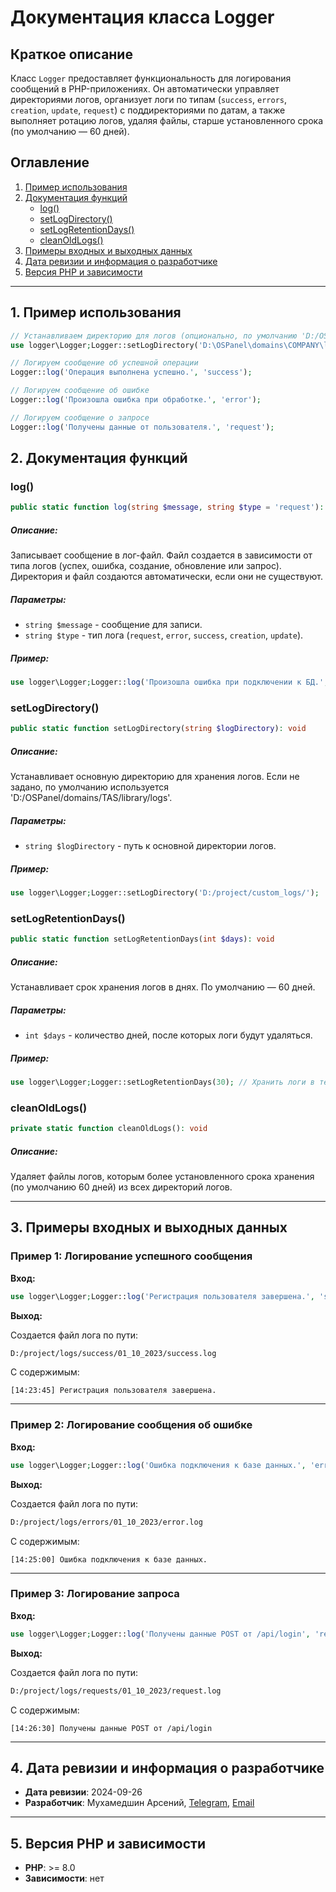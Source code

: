 
# Документация класса Logger

## Краткое описание

Класс `Logger` предоставляет функциональность для логирования сообщений в PHP-приложениях. Он автоматически управляет директориями логов, организует логи по типам (`success`, `errors`, `creation`, `update`, `request`) с поддиректориями по датам, а также выполняет ротацию логов, удаляя файлы, старше установленного срока (по умолчанию — 60 дней).

## Оглавление
1. [Пример использования](#1-пример-использования)
2. [Документация функций](#2-документация-функций)
   - [log()](#logstring-message-string-type-void)
   - [setLogDirectory()](#setlogdirectorystring-logdirectory-void)
   - [setLogRetentionDays()](#setlogretentiondaysint-days-void)
   - [cleanOldLogs()](#cleanoldlogsvoid)
3. [Примеры входных и выходных данных](#3-примеры-входных-и-выходных-данных)
4. [Дата ревизии и информация о разработчике](#4-дата-ревизии-и-информация-о-разработчике)
5. [Версия PHP и зависимости](#5-версия-php-и-зависимости)

---

## 1. Пример использования

```php
// Устанавливаем директорию для логов (опционально, по умолчанию 'D:/OSPanel/domains/COMPANY/library/logs')
use logger\Logger;Logger::setLogDirectory('D:\OSPanel\domains\COMPANY\library\logs');

// Логируем сообщение об успешной операции
Logger::log('Операция выполнена успешно.', 'success');

// Логируем сообщение об ошибке
Logger::log('Произошла ошибка при обработке.', 'error');

// Логируем сообщение о запросе
Logger::log('Получены данные от пользователя.', 'request');
```

## 2. Документация функций

### log()

```php
public static function log(string $message, string $type = 'request'): void
```

##### Описание:

Записывает сообщение в лог-файл. Файл создается в зависимости от типа логов (успех, ошибка, создание, обновление или запрос). Директория и файл создаются автоматически, если они не существуют.

##### Параметры:

- `string $message` - сообщение для записи.
- `string $type` - тип лога (`request`, `error`, `success`, `creation`, `update`).

##### Пример:

```php
use logger\Logger;Logger::log('Произошла ошибка при подключении к БД.', 'error');
```

### setLogDirectory()

```php
public static function setLogDirectory(string $logDirectory): void
```

##### Описание:

Устанавливает основную директорию для хранения логов. Если не задано, по умолчанию используется 'D:/OSPanel/domains/TAS/library/logs'.

##### Параметры:

- `string $logDirectory` - путь к основной директории логов.

##### Пример:

```php
use logger\Logger;Logger::setLogDirectory('D:/project/custom_logs/');
```

### setLogRetentionDays()

```php
public static function setLogRetentionDays(int $days): void
```

##### Описание:

Устанавливает срок хранения логов в днях. По умолчанию — 60 дней.

##### Параметры:

- `int $days` - количество дней, после которых логи будут удаляться.

##### Пример:

```php
use logger\Logger;Logger::setLogRetentionDays(30); // Хранить логи в течение 30 дней
```

### cleanOldLogs()

```php
private static function cleanOldLogs(): void
```

##### Описание:

Удаляет файлы логов, которым более установленного срока хранения (по умолчанию 60 дней) из всех директорий логов.

---

## 3. Примеры входных и выходных данных

### Пример 1: Логирование успешного сообщения

**Вход:**

```php
use logger\Logger;Logger::log('Регистрация пользователя завершена.', 'success');
```

**Выход:**

Создается файл лога по пути:

```bash
D:/project/logs/success/01_10_2023/success.log
```

С содержимым:

```text
[14:23:45] Регистрация пользователя завершена.
```

---

### Пример 2: Логирование сообщения об ошибке

**Вход:**

```php
use logger\Logger;Logger::log('Ошибка подключения к базе данных.', 'error');
```

**Выход:**

Создается файл лога по пути:

```bash
D:/project/logs/errors/01_10_2023/error.log
```

С содержимым:

```text
[14:25:00] Ошибка подключения к базе данных.
```

---

### Пример 3: Логирование запроса

**Вход:**

```php
use logger\Logger;Logger::log('Получены данные POST от /api/login', 'request');
```

**Выход:**

Создается файл лога по пути:

```bash
D:/project/logs/requests/01_10_2023/request.log
```

С содержимым:

```text
[14:26:30] Получены данные POST от /api/login
```

---

## 4. Дата ревизии и информация о разработчике

- **Дата ревизии**: 2024-09-26
- **Разработчик**: Мухамедшин Арсений, [Telegram](https://t.me/n00rd1), [Email](mailto:mukhamedshin13@gmail.com)

---

## 5. Версия PHP и зависимости

- **PHP**: >= 8.0
- **Зависимости**: нет
